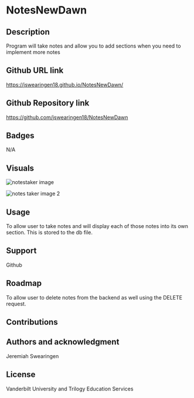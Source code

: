 # NotesNewDawn

## Description
Program will take notes and allow you to add sections  when you need to implement more notes

## Github URL link
https://jswearingen18.github.io/NotesNewDawn/

## Github Repository link
https://github.com/jswearingen18/NotesNewDawn

## Badges
N/A

## Visuals
![notestaker image](https://user-images.githubusercontent.com/109003414/196596590-952db9b9-4a6a-40d7-a09d-29495e862a52.png)

![notes taker image 2](https://user-images.githubusercontent.com/109003414/196596632-fa93013c-ceb9-40f6-a35c-84f82b391003.png)


## Usage
To allow user to take notes and will display each of those notes into its own section. This is stored to the db file.

## Support
Github

## Roadmap
To allow user to delete notes from the backend as well using the DELETE request.

## Contributions


## Authors and acknowledgment
Jeremiah Swearingen

## License
Vanderbilt University and Trilogy Education Services
